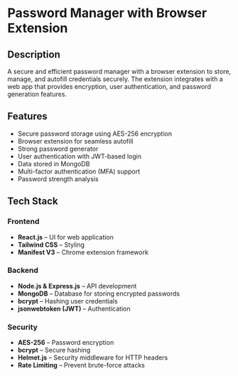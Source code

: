 # Password Manager with Browser Extension

## Description
A secure and efficient password manager with a browser extension to store, manage, and autofill credentials securely. The extension integrates with a web app that provides encryption, user authentication, and password generation features.

## Features
- Secure password storage using AES-256 encryption
- Browser extension for seamless autofill
- Strong password generator
- User authentication with JWT-based login
- Data stored in MongoDB
- Multi-factor authentication (MFA) support
- Password strength analysis


## Tech Stack
### Frontend
- **React.js** – UI for web application
- **Tailwind CSS** – Styling
- **Manifest V3** – Chrome extension framework

### Backend
- **Node.js & Express.js** – API development
- **MongoDB** – Database for storing encrypted passwords
- **bcrypt** – Hashing user credentials
- **jsonwebtoken (JWT)** – Authentication

### Security
- **AES-256** – Password encryption
- **bcrypt** – Secure hashing
- **Helmet.js** – Security middleware for HTTP headers
- **Rate Limiting** – Prevent brute-force attacks
